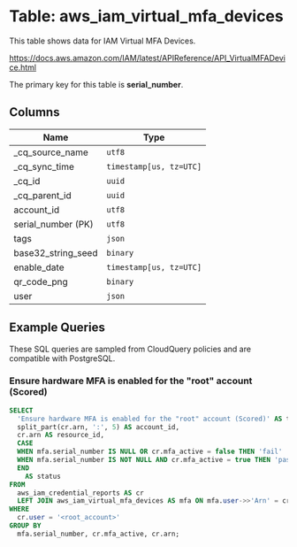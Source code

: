 # Table: aws_iam_virtual_mfa_devices

This table shows data for IAM Virtual MFA Devices.

https://docs.aws.amazon.com/IAM/latest/APIReference/API_VirtualMFADevice.html

The primary key for this table is **serial_number**.

## Columns

| Name          | Type          |
| ------------- | ------------- |
|_cq_source_name|`utf8`|
|_cq_sync_time|`timestamp[us, tz=UTC]`|
|_cq_id|`uuid`|
|_cq_parent_id|`uuid`|
|account_id|`utf8`|
|serial_number (PK)|`utf8`|
|tags|`json`|
|base32_string_seed|`binary`|
|enable_date|`timestamp[us, tz=UTC]`|
|qr_code_png|`binary`|
|user|`json`|

## Example Queries

These SQL queries are sampled from CloudQuery policies and are compatible with PostgreSQL.

### Ensure hardware MFA is enabled for the "root" account (Scored)

```sql
SELECT
  'Ensure hardware MFA is enabled for the "root" account (Scored)' AS title,
  split_part(cr.arn, ':', 5) AS account_id,
  cr.arn AS resource_id,
  CASE
  WHEN mfa.serial_number IS NULL OR cr.mfa_active = false THEN 'fail'
  WHEN mfa.serial_number IS NOT NULL AND cr.mfa_active = true THEN 'pass'
  END
    AS status
FROM
  aws_iam_credential_reports AS cr
  LEFT JOIN aws_iam_virtual_mfa_devices AS mfa ON mfa.user->>'Arn' = cr.arn
WHERE
  cr.user = '<root_account>'
GROUP BY
  mfa.serial_number, cr.mfa_active, cr.arn;
```


